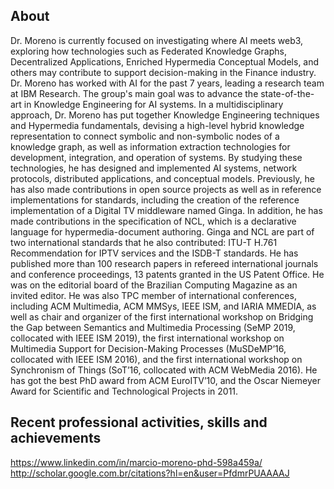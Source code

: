 ## About  
Dr. Moreno is currently focused on investigating where AI meets web3, exploring how technologies such as Federated Knowledge Graphs, Decentralized Applications, Enriched Hypermedia Conceptual Models, and others may contribute to support decision-making in the Finance industry. Dr. Moreno has worked with AI for the past 7 years, leading a research team at IBM Research. The group's main goal was to advance the state-of-the-art in Knowledge Engineering for AI systems. In a multidisciplinary approach, Dr. Moreno has put together Knowledge Engineering techniques and Hypermedia fundamentals, devising a high-level hybrid knowledge representation to connect symbolic and non-symbolic nodes of a knowledge graph, as well as information extraction technologies for development, integration, and operation of systems. By studying these technologies, he has designed and implemented AI systems, network protocols, distributed applications, and conceptual models. Previously, he has also made contributions in open source projects as well as in reference implementations for standards, including the creation of the reference implementation of a Digital TV middleware named Ginga. In addition, he has made contributions in the specification of NCL, which is a declarative language for hypermedia-document authoring. Ginga and NCL are part of two international standards that he also contributed: ITU-T H.761 Recommendation for IPTV services and the ISDB-T standards. He has published more than 100 research papers in refereed international journals and conference proceedings, 13 patents granted in the US Patent Office. He was on the editorial board of the Brazilian Computing Magazine as an invited editor. He was also TPC member of international conferences, including ACM Multimedia, ACM MMSys, IEEE ISM, and IARIA MMEDIA, as well as chair and organizer of the first international workshop on Bridging the Gap between Semantics and Multimedia Processing (SeMP 2019, collocated with IEEE ISM 2019), the first international workshop on Multimedia Support for Decision-Making Processes (MuSDeMP’16, collocated with IEEE ISM 2016), and the first international workshop on Synchronism of Things (SoT’16, collocated with ACM WebMedia 2016). He has got the best PhD award from ACM EuroITV’10, and the Oscar Niemeyer Award for Scientific and Technological Projects in 2011.

## Recent professional activities, skills and achievements  
https://www.linkedin.com/in/marcio-moreno-phd-598a459a/  
http://scholar.google.com.br/citations?hl=en&user=PfdmrPUAAAAJ  

